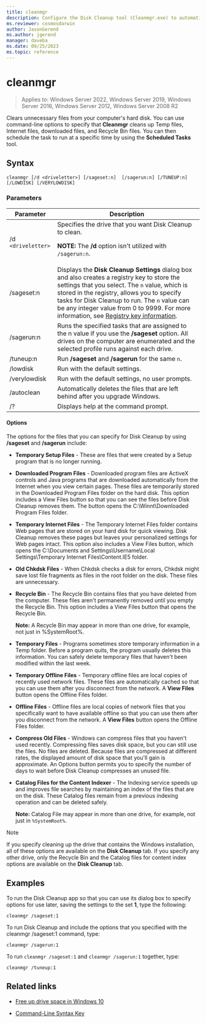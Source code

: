 ```yaml
---
title: cleanmgr
description: Configure the Disk Cleanup tool (Cleanmgr.exe) to automatically clean up certain files.
ms.reviewer: cosmosdarwin
author: JasonGerend
ms.author: jgerend
manager: daveba
ms.date: 09/25/2023
ms.topic: reference
---
```


# cleanmgr

>Applies to: Windows Server 2022, Windows Server 2019, Windows Server 2016, Windows Server 2012, Windows Server 2008 R2

Clears unnecessary files from your computer's hard disk. You can use command-line options to specify that **Cleanmgr** cleans up Temp files, Internet files, downloaded files, and Recycle Bin files. You can then schedule the task to run at a specific time by using the **Scheduled Tasks** tool.

## Syntax

```
cleanmgr [/d <driveletter>] [/sageset:n]  [/sagerun:n] [/TUNEUP:n] [/LOWDISK] [/VERYLOWDISK]
```

### Parameters

| Parameter | Description |
| --------- | ----------- |
| /d `<driveletter>` | Specifies the drive that you want Disk Cleanup to clean.<p>**NOTE:** The **/d** option isn't utilized with `/sagerun:n`. |
| /sageset:n | Displays the **Disk Cleanup Settings** dialog box and also creates a registry key to store the settings that you select. The `n` value, which is stored in the registry, allows you to specify tasks for Disk Cleanup to run. The `n` value can be any integer value from 0 to 9999. For more information, see [Registry key information](/troubleshoot/windows-server/backup-and-storage/automating-disk-cleanup-tool#registry-key-information). |
| /sagerun:n | Runs the specified tasks that are assigned to the n value if you use the **/sageset** option. All drives on the computer are enumerated and the selected profile runs against each drive. |
| /tuneup:n | Run **/sageset** and **/sagerun** for the same `n`. |
| /lowdisk | Run with the default settings. |
| /verylowdisk | Run with the default settings, no user prompts. |
| /autoclean | Automatically deletes the files that are left behind after you upgrade Windows. |
| /? | Displays help at the command prompt. |

#### Options

The options for the files that you can specify for Disk Cleanup by using **/sageset** and **/sagerun** include:

- **Temporary Setup Files** - These are files that were created by a Setup program that is no longer running.

- **Downloaded Program Files** - Downloaded program files are ActiveX controls and Java programs that are downloaded automatically from the Internet when you view certain pages. These files are temporarily stored in the Downloaded Program Files folder on the hard disk. This option includes a View Files button so that you can see the files before Disk Cleanup removes them. The button opens the C:\Winnt\Downloaded Program Files folder.

- **Temporary Internet Files** - The Temporary Internet Files folder contains Web pages that are stored on your hard disk for quick viewing. Disk Cleanup removes these pages but leaves your personalized settings for Web pages intact. This option also includes a View Files button, which opens the C:\Documents and Settings\Username\Local Settings\Temporary Internet Files\Content.IE5 folder.

- **Old Chkdsk Files** - When Chkdsk checks a disk for errors, Chkdsk might save lost file fragments as files in the root folder on the disk. These files are unnecessary.

- **Recycle Bin** - The Recycle Bin contains files that you have deleted from the computer. These files aren't permanently removed until you empty the Recycle Bin. This option includes a View Files button that opens the Recycle Bin.<p>**Note:** A Recycle Bin may appear in more than one drive, for example, not just in %SystemRoot%.

- **Temporary Files** - Programs sometimes store temporary information in a Temp folder. Before a program quits, the program usually deletes this information. You can safely delete temporary files that haven't been modified within the last week.

- **Temporary Offline Files** - Temporary offline files are local copies of recently used network files. These files are automatically cached so that you can use them after you disconnect from the network. A **View Files** button opens the Offline Files folder.

- **Offline Files** - Offline files are local copies of network files that you specifically want to have available offline so that you can use them after you disconnect from the network. A **View Files** button opens the Offline Files folder.

- **Compress Old Files** - Windows can compress files that you haven't used recently. Compressing files saves disk space, but you can still use the files. No files are deleted. Because files are compressed at different rates, the displayed amount of disk space that you'll gain is approximate. An Options button permits you to specify the number of days to wait before Disk Cleanup compresses an unused file.

- **Catalog Files for the Content Indexer** - The Indexing service speeds up and improves file searches by maintaining an index of the files that are on the disk. These Catalog files remain from a previous indexing operation and can be deleted safely.<p>**Note:** Catalog File may appear in more than one drive, for example, not just in `%SystemRoot%`.

>[!NOTE]
> If you specify cleaning up the drive that contains the Windows installation, all of these options are available on the **Disk Cleanup** tab. If you specify any other drive, only the Recycle Bin and the Catalog files for content index options are available on the **Disk Cleanup** tab.

## Examples

To run the Disk Cleanup app so that you can use its dialog box to specify options for use later, saving the settings to the set **1**, type the following:

```
cleanmgr /sageset:1
```

To run Disk Cleanup and include the options that you specified with the cleanmgr /sageset:1 command, type:

```
cleanmgr /sagerun:1
```

To run `cleanmgr /sageset:1` and `cleanmgr /sagerun:1` together, type:

```
cleanmgr /tuneup:1
```

## Related links

- [Free up drive space in Windows 10](https://support.microsoft.com/help/12425/windows-10-free-up-drive-space)

- [Command-Line Syntax Key](command-line-syntax-key.md)
